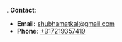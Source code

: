 . **Contact:**
 - **Email:** [shubhamatkal@gmail.com](mailto:shubhamatkal@gmail.com)
- **Phone:** [+917219357419](https://wa.me/917219357419)
